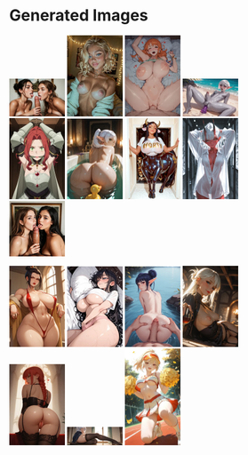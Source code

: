# Generated Images



<img src="2025_10_06_01_thumb.webp" width="100"/> <img src="2025_10_06_02_thumb.webp" width="100"/> <img src="2025_10_06_03_thumb.webp" width="100"/> <img src="2025_10_06_04_thumb.webp" width="100"/> <img src="2025_10_06_05_thumb.webp" width="100"/> <img src="2025_10_06_06_thumb.webp" width="100"/> <img src="2025_10_06_07_thumb.webp" width="100"/> <img src="2025_10_06_08_thumb.webp" width="100"/> <img src="2025_10_06_09_thumb.webp" width="100"/>

<img src="2025_10_06_10_thumb.webp" width="100"/> <img src="2025_10_06_11_thumb.webp" width="100"/> <img src="2025_10_06_12_thumb.webp" width="100"/> <img src="2025_10_06_13_thumb.webp" width="100"/> <img src="2025_10_06_14_thumb.webp" width="100"/> <img src="2025_10_06_15_thumb.webp" width="100"/> <img src="2025_10_06_16_thumb.webp" width="100"/>